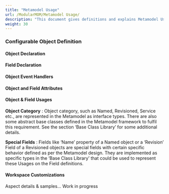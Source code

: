 ```yaml
---
title: "Metamodel Usage"
url: /ModularMOM/Metamodel Usage/
description: "This document gives definitions and explains Metamodel Usage"
weight: 30
---
```


### Configurable Object Definition

#### Object Declaration




#### Field Declaration

#### Object Event Handlers

#### Object and Field Attributes




#### Object & Field Usages

**Object Category** : Object category, such as Named, Revisioned, Service etc., are represented in
the Metamodel as interface types. There are also some abstract base classes defined in the
Metamodel framework to fulfil this requirement. See the section ‘Base Class Library’ for some
additional details.

**Special Fields** : Fields like ‘Name’ property of a Named object or a ‘Revision’ Field of a
Revisioned objects are special fields with certain specific behavior defined as per the
Metamodel design. They are implemented as specific types in the ‘Base Class Library’ that
could be used to represent these Usages on the Field definitions.

#### Workspace Customizations

Aspect details & samples... Work in progress